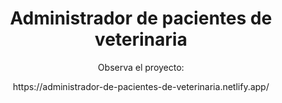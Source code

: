 <h1 align="center"> Administrador de pacientes de veterinaria </h1>

<p align="center"> Observa el proyecto: </p>

<p align="center"> https://administrador-de-pacientes-de-veterinaria.netlify.app/ </p>
